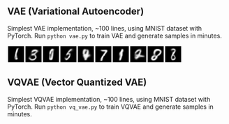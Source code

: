 ## VAE (Variational Autoencoder)

Simplest VAE implementation, ~100 lines, using MNIST dataset with PyTorch. Run `python vae.py` to train VAE and generate samples in minutes.

<img src="generated_imgs.png" width="400">

## VQVAE (Vector Quantized VAE)

Simplest VQVAE implementation, ~100 lines, using MNIST dataset with PyTorch. Run `python vq_vae.py` to train VQVAE and generate samples in minutes.